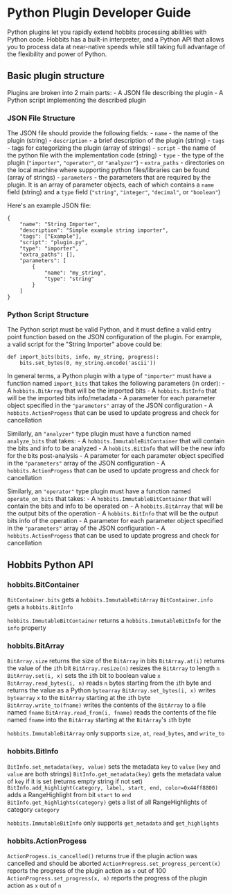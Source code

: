 # Python Plugin Developer Guide

Python plugins let you rapidly extend hobbits processing abilities with Python
code. Hobbits has a built-in interpreter, and a Python API that allows you to
process data at near-native speeds while still taking full advantage of the
flexibility and power of Python.

## Basic plugin structure

Plugins are broken into 2 main parts:
    - A JSON file describing the plugin
    - A Python script implementing the described plugin

### JSON File Structure

The JSON file should provide the following fields:
    - `name` - the name of the plugin (string)
    - `description` - a brief description of the plugin (string)
    - `tags` - tags for categorizing the plugin (array of strings)
    - `script` - the name of the python file with the implementation code (string)
    - `type` - the type of the plugin (`"importer"`, `"operator"`, or `"analyzer"`)
    - `extra_paths` - directories on the local machine where supporting python
      files/libraries can be found (array of strings)
    - `parameters` - the parameters that are required by the plugin. It is an
      array of parameter objects, each of which contains a `name` field (string)
      and a `type` field (`"string"`, `"integer"`, `"decimal"`, or `"boolean"`)

Here's an example JSON file:
```
{
    "name": "String Importer",
    "description": "Simple example string importer",
    "tags": ["Example"],
    "script": "plugin.py",
    "type": "importer",
    "extra_paths": [],
    "parameters": [
        {
            "name": "my_string",
            "type": "string"
        }
    ]
}
```

### Python Script Structure

The Python script must be valid Python, and it must define a valid entry point
function based on the JSON configuration of the plugin. For example, a valid
script for the "String Importer" above could be:
```
def import_bits(bits, info, my_string, progress):
    bits.set_bytes(0, my_string.encode('ascii'))
```

In general terms, a Python plugin with a type of `"importer"` must have a function
named `import_bits` that takes the following parameters (in order):
    - A `hobbits.BitArray` that will be the imported bits
    - A `hobbits.BitInfo` that will be the  imported bits info/metadata
    - A parameter for each parameter object specified in the `"parameters"` array of the JSON configuration
    - A `hobbits.ActionProgess` that can be used to update progress and check for cancellation

Similarly, an `"analyzer"` type plugin must have a function named `analyze_bits`
that takes:
    - A `hobbits.ImmutableBitContainer` that will contain the bits and info to be analyzed
    - A `hobbits.BitInfo` that will be the new info for the bits post-analysis
    - A parameter for each parameter object specified in the `"parameters"` array of the JSON configuration
    - A `hobbits.ActionProgess` that can be used to update progress and check for cancellation

Similarly, an `"operator"` type plugin must have a function named `operate_on_bits`
that takes:
    - A `hobbits.ImmutableBitContainer` that will contain the bits and info to be operated on
    - A `hobbits.BitArray` that will be the output bits of the operation
    - A `hobbits.BitInfo` that will be the output bits info of the operation
    - A parameter for each parameter object specified in the `"parameters"` array of the JSON configuration
    - A `hobbits.ActionProgess` that can be used to update progress and check for cancellation

## Hobbits Python API

### hobbits.BitContainer

`BitContainer.bits` gets a `hobbits.ImmutableBitArray`
`BitContainer.info` gets a `hobbits.BitInfo`

`hobbits.ImmutableBitContainer` returns a `hobbits.ImmutableBitInfo` for the `info` property

### hobbits.BitArray

`BitArray.size` returns the size of the `BitArray` in bits
`BitArray.at(i)` returns the value of the `i`th bit
`BitArray.resize(n)` resizes the `BitArray` to length `n`
`BitArray.set(i, x)` sets the `i`th bit to boolean value `x`
`BitArray.read_bytes(i, n)` reads `n` bytes starting from the `i`th byte and returns the value as a Python `bytearray`
`BitArray.set_bytes(i, x)` writes `bytearray` `x` to the `BitArray` starting at the `i`th byte
`BitArray.write_to(fname)` writes the contents of the `BitArray` to a file named `fname`
`BitArray.read_from(i, fname)` reads the contents of the file named `fname` into the `BitArray` starting at the `BitArray`'s `i`th byte

`hobbits.ImmutableBitArray` only supports `size`, `at`, `read_bytes`, and `write_to`

### hobbits.BitInfo

`BitInfo.set_metadata(key, value)` sets the metadata `key` to `value` (`key` and `value` are both strings)
`BitInfo.get_metadata(key)` gets the metadata value of `key` if it is set (returns empty string if not set)
`BitInfo.add_highlight(category, label, start, end, color=0x44ff8800)` adds a RangeHighlight from bit `start` to `end`
`BitInfo.get_highlights(category)` gets a list of all RangeHighlights of category `category`

`hobbits.ImmutableBitInfo` only supports `get_metadata` and `get_highlights`

### hobbits.ActionProgess

`ActionProgess.is_cancelled()` returns true if the plugin action was cancelled and should be aborted
`ActionProgress.set_progress_percent(x)` reports the progress of the plugin action as `x` out of 100
`ActionProgress.set_progress(x, n)` reports the progress of the plugin action as `x` out of `n`